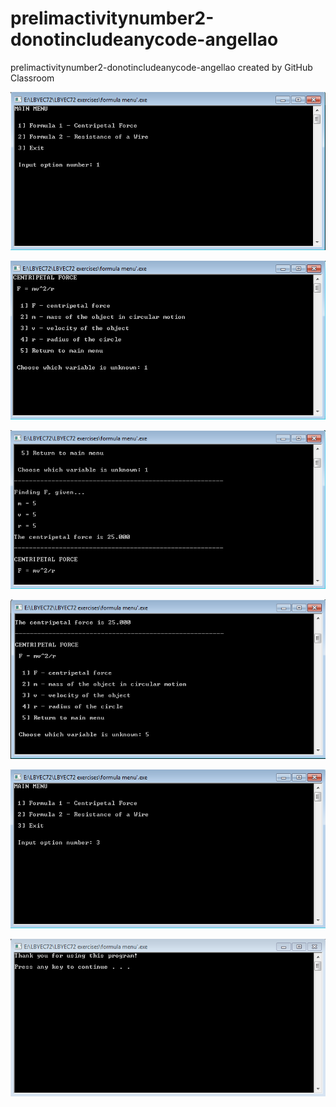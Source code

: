 # prelimactivitynumber2-donotincludeanycode-angellao
prelimactivitynumber2-donotincludeanycode-angellao created by GitHub Classroom

![](Capture1.PNG)

![](Capture2.PNG)

![](Capture3.PNG)

![](Capture4.PNG)

![](Capture5.PNG)

![](Capture6.PNG)
